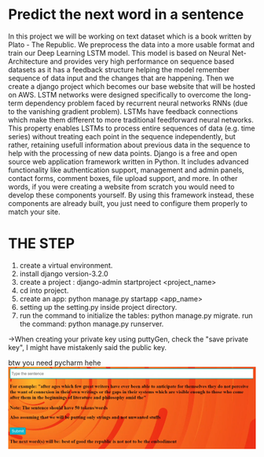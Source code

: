 # Predict the next word in a sentence
In this project we will be working on text dataset which is a book written by Plato - The Republic. We preprocess the data into a more usable format and train our Deep Learning LSTM model. This model is based on Neural Net-Architecture and provides very high performance on sequence based datasets as it has a feedback structure helping the model remember sequence of data input and the changes that are happening. Then we create a django project which becomes our base website that will be hosted on AWS.
LSTM networks were designed specifically to overcome the long-term dependency problem faced by recurrent neural networks RNNs (due to the vanishing gradient problem). LSTMs have feedback connections which make them different to more traditional feedforward neural networks. This property enables LSTMs to process entire sequences of data (e.g. time series) without treating each point in the sequence independently, but rather, retaining usefull information about previous data in the sequence to help with the processing of new data points.
Django is a free and open source web application framework written in Python. It includes advanced functionality like authentication support, management and admin panels, contact forms, comment boxes, file upload support, and more. In other words, if you were creating a website from scratch you would need to develop these components yourself. By using this framework instead, these components are already built, you just need to configure them properly to match your site.

# THE STEP 
1. create a virtual environment.
2. install django version-3.2.0
3. create a project : django-admin startproject <project_name>
4. cd into project.
5. create an app: python manage.py startapp <app_name>
6. setting up the setting.py inside project directory.
7. run the command to initialize the tables: python manage.py migrate.
run the command: python manage.py runserver.

->When creating your private key using puttyGen, check the "save private key",
I might have mistakenly said the public key.

btw you need pycharm hehe
![Nama Gambar](result.png)







